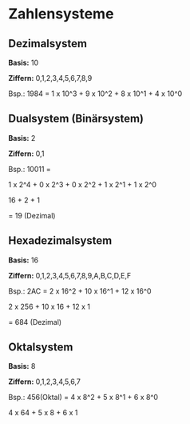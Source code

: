 # Zahlensysteme

## Dezimalsystem

**Basis:** 10

**Ziffern:** 0,1,2,3,4,5,6,7,8,9

Bsp.: 1984 = 1 x 10^3 + 9 x 10^2 + 8 x 10^1 + 4 x 10^0

## Dualsystem (Binärsystem)

**Basis:** 2

**Ziffern:** 0,1

Bsp.: 10011 =

1 x 2^4 + 0 x 2^3 + 0 x 2^2 + 1 x 2^1 + 1 x 2^0

16 + 2 + 1 

= 19 (Dezimal)

## Hexadezimalsystem

**Basis:** 16

**Ziffern:** 0,1,2,3,4,5,6,7,8,9,A,B,C,D,E,F

Bsp.: 2AC = 2 x 16^2 + 10 x 16^1 + 12 x 16^0

2 x 256 + 10 x 16 + 12 x 1

= 684 (Dezimal)

## Oktalsystem

**Basis:** 8

**Ziffern:** 0,1,2,3,4,5,6,7

Bsp.: 456(Oktal) = 4 x 8^2 + 5 x 8^1 + 6 x 8^0

4 x 64 + 5 x 8 + 6 x 1


